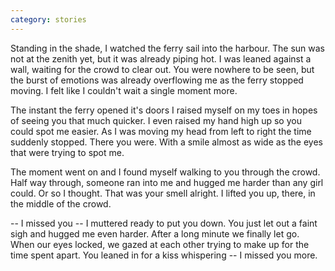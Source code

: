```yaml
---
category: stories
---
```

Standing in the shade, I watched the ferry sail into the harbour.
The sun was not at the zenith yet, but it was already piping hot.
I was leaned against a wall, waiting for the crowd to clear out.
You were nowhere to be seen, but the burst of emotions was already overflowing me as the ferry stopped moving.
I felt like I couldn't wait a single moment more.

The instant the ferry opened it's doors I raised myself on my toes in hopes of seeing you that much quicker.
I even raised my hand high up so you could spot me easier.
As I was moving my head from left to right the time suddenly stopped.
There you were.
With a smile almost as wide as the eyes that were trying to spot me.

The moment went on and I found myself walking to you through the crowd.
Half way through, someone ran into me and hugged me harder than any girl could.
Or so I thought.
That was your smell alright.
I lifted you up, there, in the middle of the crowd.

-- I missed you -- I muttered ready to put you down.
You just let out a faint sigh and hugged me even harder.
After a long minute we finally let go.
When our eyes locked, we gazed at each other trying to make up for the time spent apart.
You leaned in for a kiss whispering -- I missed you more.
